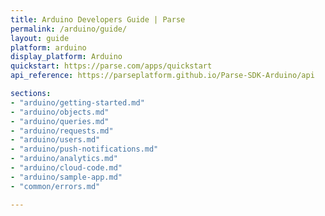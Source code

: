 ```yaml
---
title: Arduino Developers Guide | Parse
permalink: /arduino/guide/
layout: guide
platform: arduino
display_platform: Arduino
quickstart: https://parse.com/apps/quickstart
api_reference: https://parseplatform.github.io/Parse-SDK-Arduino/api

sections:
- "arduino/getting-started.md"
- "arduino/objects.md"
- "arduino/queries.md"
- "arduino/requests.md"
- "arduino/users.md"
- "arduino/push-notifications.md"
- "arduino/analytics.md"
- "arduino/cloud-code.md"
- "arduino/sample-app.md"
- "common/errors.md"

---
```

